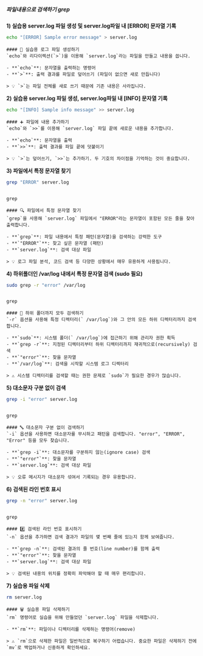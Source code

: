 ##### 파일내용으로 검색하기 grep #####

**1) 실습용 server.log 파일 생성 및 server.log파일 내 [ERROR] 문자열 기록**
```bash
echo "[ERROR] Sample error message" > server.log
```

```desc
#### 📝 실습용 로그 파일 생성하기
`echo`와 리다이렉션(`>`)을 이용해 `server.log`라는 파일을 만들고 내용을 씁니다.

- **`echo`**: 문자열을 출력하는 명령어
- **`>`**: 출력 결과를 파일로 덮어쓰기 (파일이 없으면 새로 만듭니다)

> 💡 `>`는 파일 전체를 새로 쓰기 때문에 기존 내용은 사라집니다.
```

**2) 실습용 server.log 파일 생성, server.log파일 내 [INFO] 문자열 기록**
```bash
echo "[INFO] Sample info message" >> server.log
```

```desc
#### ➕ 파일에 내용 추가하기
`echo`와 `>>`를 이용해 `server.log` 파일 끝에 새로운 내용을 추가합니다.

- **`echo`**: 문자열을 출력
- **`>>`**: 출력 결과를 파일 끝에 덧붙이기

> 💡 `>`는 덮어쓰기, `>>`는 추가하기. 두 기호의 차이점을 기억하는 것이 중요합니다.
```

**3) 파일에서 특정 문자열 찾기**

```bash
grep "ERROR" server.log
```
```no-err-check
```
```tech
grep
```

```desc
#### 🔍 파일에서 특정 문자열 찾기
`grep`을 사용해 `server.log` 파일에서 "ERROR"라는 문자열이 포함된 모든 줄을 찾아 출력합니다.

- **`grep`**: 파일 내용에서 특정 패턴(문자열)을 검색하는 강력한 도구
- **`"ERROR"`**: 찾고 싶은 문자열 (패턴)
- **`server.log`**: 검색 대상 파일

> 💡 로그 파일 분석, 코드 검색 등 다양한 상황에서 매우 유용하게 사용됩니다.
```

**4) 하위폴더인 /var/log 내에서 특정 문자열 검색 (sudo 필요)**

```bash
sudo grep -r "error" /var/log
```
```no-err-check
```

```tech
grep
```

```desc
#### 📂 하위 폴더까지 모두 검색하기
`-r` 옵션을 사용해 특정 디렉터리(` /var/log`)와 그 안의 모든 하위 디렉터리까지 검색합니다.

- **`sudo`**: 시스템 폴더(` /var/log`)에 접근하기 위해 관리자 권한 획득
- **`grep -r`**: 지정된 디렉터리부터 하위 디렉터리까지 재귀적으로(recursively) 검색
- **`"error"`**: 찾을 문자열
- **`/var/log`**: 검색을 시작할 시스템 로그 디렉터리

> ⚠️ 시스템 디렉터리를 검색할 때는 권한 문제로 `sudo`가 필요한 경우가 많습니다.
```

**5) 대소문자 구분 없이 검색**

```bash
grep -i "error" server.log
```
```no-err-check
```

```tech
grep
```

```desc
#### 🔤 대소문자 구분 없이 검색하기
`-i` 옵션을 사용하면 대소문자를 무시하고 패턴을 검색합니다. "error", "ERROR", "Error" 등을 모두 찾습니다.

- **`grep -i`**: 대소문자를 구분하지 않는(ignore case) 검색
- **`"error"`**: 찾을 문자열
- **`server.log`**: 검색 대상 파일

> 💡 오류 메시지가 대소문자 섞여서 기록되는 경우 유용합니다.
```

**6) 검색된 라인 번호 표시**

```bash
grep -n "error" server.log
```
```no-err-check
```

```tech
grep
```

```desc
#### #️⃣ 검색된 라인 번호 표시하기
`-n` 옵션을 추가하면 검색 결과가 파일의 몇 번째 줄에 있는지 함께 보여줍니다.

- **`grep -n`**: 검색된 결과의 줄 번호(line number)를 함께 출력
- **`"error"`**: 찾을 문자열
- **`server.log`**: 검색 대상 파일

> 💡 검색된 내용의 위치를 정확히 파악해야 할 때 매우 편리합니다.
```

**7) 실습용 파일 삭제**
```bash
rm server.log
```

```desc
#### 🗑️ 실습용 파일 삭제하기
`rm` 명령어로 실습을 위해 만들었던 `server.log` 파일을 삭제합니다.

- **`rm`**: 파일이나 디렉터리를 삭제하는 명령어(remove)

> ⚠️ `rm`으로 삭제한 파일은 일반적으로 복구하기 어렵습니다. 중요한 파일은 삭제하기 전에 `mv`로 백업하거나 신중하게 확인하세요.
```
